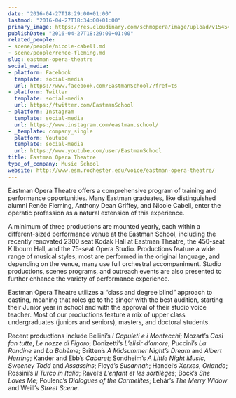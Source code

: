 ```yaml
---
date: "2016-04-27T18:29:00+01:00"
lastmod: "2016-04-27T18:34:00+01:00"
primary_image: https://res.cloudinary.com/schmopera/image/upload/v1545409169/media/webhook-uploads/1461776789633/2016-04-27---Eastman-School-of-Music-Logo.jpg.jpg
publishDate: "2016-04-27T18:29:00+01:00"
related_people:
- scene/people/nicole-cabell.md
- scene/people/renee-fleming.md
slug: eastman-opera-theatre
social_media:
- platform: Facebook
  template: social-media
  url: https://www.facebook.com/EastmanSchool/?fref=ts
- platform: Twitter
  template: social-media
  url: https://twitter.com/EastmanSchool
- platform: Instagram
  template: social-media
  url: https://www.instagram.com/eastman.school/
- _template: company_single
  platform: Youtube
  template: social-media
  url: https://www.youtube.com/user/EastmanSchool
title: Eastman Opera Theatre
type_of_company: Music School
website: http://www.esm.rochester.edu/voice/eastman-opera-theatre/
---
```


Eastman Opera Theatre offers a comprehensive program of training and performance opportunities.  Many Eastman graduates, like distinguished alumni Renée Fleming, Anthony Dean Griffey, and Nicole Cabell, enter the operatic profession as a natural extension of this experience.

A minimum of three productions are mounted yearly, each within a different-sized performance venue at the Eastman School, including the recently renovated 2300 seat Kodak Hall at Eastman Theatre, the 450-seat Kilbourn Hall, and the 75-seat Opera Studio. Productions feature a wide range of musical styles, most are performed in the original language, and depending on the venue, many use full orchestral accompaniment. Studio productions, scenes programs, and outreach events are also presented to further enhance the variety of performance experience. 

Eastman Opera Theatre utilizes a “class and degree blind” approach to casting, meaning that roles go to the singer with the best audition, starting their Junior year in school and with the approval of their studio voice teacher. Most of our productions feature a mix of upper class undergraduates (juniors and seniors), masters, and doctoral students. 

Recent productions include Bellini’s *I Capuleti e i Montecchi*; Mozart’s *Così fan tutte*, *Le nozze di Figaro*; Donizetti’s *L’elisir d’amore*; Puccini’s *La Rondine* and *La Bohème*; Britten’s *A Midsummer Night’s Dream* and *Albert Herring*; Kander and Ebb’s *Cabaret*; Sondheim’s *A Little Night Music*, *Sweeney Todd* and *Assassins*; Floyd’s *Susannah*; Handel’s *Xerxes*, *Orlando*; Rossini’s *Il Turco in Italia*; Ravel’s *L’enfant et les sortilèges*; Bock’s *She Loves Me*; Poulenc’s *Dialogues of the Carmelites*; Lehár’s *The Merry Widow* and Weill’s *Street Scene*.
